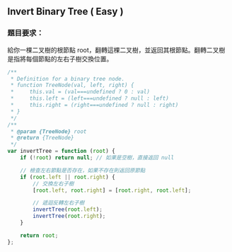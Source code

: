 ## Invert Binary Tree ( Easy )

### 題目要求：

給你一棵二叉樹的根節點 root，翻轉這棵二叉樹，並返回其根節點。翻轉二叉樹是指將每個節點的左右子樹交換位置。

```javascript
/**
 * Definition for a binary tree node.
 * function TreeNode(val, left, right) {
 *     this.val = (val===undefined ? 0 : val)
 *     this.left = (left===undefined ? null : left)
 *     this.right = (right===undefined ? null : right)
 * }
 */
/**
 * @param {TreeNode} root
 * @return {TreeNode}
 */
var invertTree = function (root) {
    if (!root) return null; // 如果是空樹，直接返回 null

    // 檢查左右節點是否存在，如果不存在則返回原節點
    if (root.left || root.right) {
        // 交換左右子樹
        [root.left, root.right] = [root.right, root.left];

        // 遞迴反轉左右子樹
        invertTree(root.left);
        invertTree(root.right);
    }

    return root;
};
```
